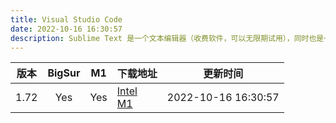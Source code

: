 ```yaml
---
title: Visual Studio Code
date: 2022-10-16 16:30:57
description: Sublime Text 是一个文本编辑器（收费软件，可以无限期试用），同时也是一个先进的代码编辑器。Sublime Text是由程序员Jon Skinner于2008年1月份所开发出来，它最初被设计为一个具有丰富扩展功能的Vim。
---
```


| 版本  | BigSur |  M1   | 下载地址                                                                             | 更新时间            |
| :---: | :----: | :---: | ------------------------------------------------------------------------------------ | ------------------- |
| 1.72  |  Yes   |  Yes  | [Intel](https://www.123pan.com/s/6VOKVv-U6IGh)<br/>[M1](https://www.123pan.com/s/6VOKVv-S6IGh) | 2022-10-16 16:30:57 |